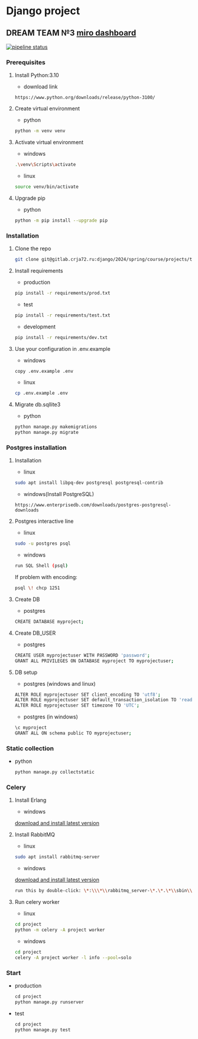 # Django project

## DREAM TEAM №3 [miro dashboard](https://miro.com/app/board/uXjVKYQfGw4=/)

[![pipeline status](https://gitlab.crja72.ru/django/2024/spring/course/projects/team-3/badges/main/pipeline.svg)](https://gitlab.crja72.ru/django/2024/spring/course/projects/team-3/-/commits/main)

### Prerequisites

1. Install Python:3.10
    * download link

    ```url
    https://www.python.org/downloads/release/python-3100/
    ```

2. Create virtual environment
    * python

    ```bash
    python -m venv venv
    ```

3. Activate virtual environment
    * windows

    ```bash
    .\venv\Scripts\activate
    ```

    * linux

    ```bash
    source venv/bin/activate
    ```

4. Upgrade pip
    * python

    ```bash
    python -m pip install --upgrade pip
    ```

### Installation

1. Clone the repo

   ```bash
   git clone git@gitlab.crja72.ru:django/2024/spring/course/projects/team-3.git
   ```

2. Install requirements
    * production

    ```bash
    pip install -r requirements/prod.txt
    ```

    * test

    ```bash
    pip install -r requirements/test.txt
    ```

    * development

    ```bash
    pip install -r requirements/dev.txt
    ```

3. Use your configuration in .env.example
    * windows

    ```bash
    copy .env.example .env
    ```

    * linux

    ```bash
    cp .env.example .env
    ```

4. Migrate db.sqllite3
    * python

    ```bash
    python manage.py makemigrations
    python manage.py migrate
    ```

### Postgres installation

1. Installation
    * linux

    ```bash
    sudo apt install libpq-dev postgresql postgresql-contrib
    ```

    * windows(Install PostgreSQL)

    ```url
    https://www.enterprisedb.com/downloads/postgres-postgresql-downloads
    ```  

2. Postgres interactive line
    * linux

    ```bash
    sudo -u postgres psql
    ```

    * windows

    ```bash
    run SQL Shell (psql)
    ```  

    If problem with encoding:  

    ```bash
    psql \! chcp 1251
    ```

3. Create DB
    * postgres

    ```bash
    CREATE DATABASE myproject;
    ```

4. Create DB_USER
    * postgres

    ```bash
    CREATE USER myprojectuser WITH PASSWORD 'password';
    GRANT ALL PRIVILEGES ON DATABASE myproject TO myprojectuser;
    ```

5. DB setup
    * postgres (windows and linux)

    ```bash
    ALTER ROLE myprojectuser SET client_encoding TO 'utf8';
    ALTER ROLE myprojectuser SET default_transaction_isolation TO 'read committed';
    ALTER ROLE myprojectuser SET timezone TO 'UTC';
    ```

    * postgres (in windows)

    ```bash
    \c myproject
    GRANT ALL ON schema public TO myprojectuser;
    ```  

### Static collection

* python

    ```bash
    python manage.py collectstatic
    ```

### Celery
1. Install Erlang
    * windows

    [download and install latest version](https://www.erlang.org/downloads)

2. Install RabbitMQ
    * linux

    ```bash
    sudo apt install rabbitmq-server
    ```

    * windows

    [download and install latest version](https://www.rabbitmq.com/docs/install-windows#downloads)

    ```bash
    run this by double-click: \*:\\\*\\rabbitmq_server-\*.\*.\*\\sbin\\rabbitmq-server.bat
    ```

3. Run celery worker
    * linux

    ```bash
    cd project
    python -m celery -A project worker
    ```

    * windows

    ```bash
    cd project
    celery -A project worker -l info --pool=solo
    ```

### Start

* production

    ```bash
    сd project
    python manage.py runserver
    ```

* test

    ```bash
    сd project
    python manage.py test
    ```
